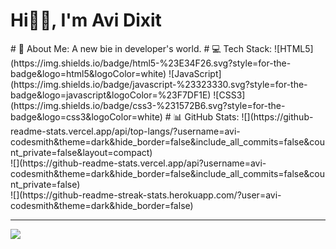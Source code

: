 <h1>Hi👋🏻, I'm Avi Dixit</h1>
# 💫 About Me: A new bie in developer's world.
# 💻 Tech Stack:
![HTML5](https://img.shields.io/badge/html5-%23E34F26.svg?style=for-the-badge&logo=html5&logoColor=white) ![JavaScript](https://img.shields.io/badge/javascript-%23323330.svg?style=for-the-badge&logo=javascript&logoColor=%23F7DF1E) ![CSS3](https://img.shields.io/badge/css3-%231572B6.svg?style=for-the-badge&logo=css3&logoColor=white)
# 📊 GitHub Stats:
![](https://github-readme-stats.vercel.app/api/top-langs/?username=avi-codesmith&theme=dark&hide_border=false&include_all_commits=false&count_private=false&layout=compact)<br>
![](https://github-readme-stats.vercel.app/api?username=avi-codesmith&theme=dark&hide_border=false&include_all_commits=false&count_private=false)<br/>
![](https://github-readme-streak-stats.herokuapp.com/?user=avi-codesmith&theme=dark&hide_border=false)<br/>

---
[![](https://visitcount.itsvg.in/api?id=avi-codesmith&icon=0&color=0)](https://visitcount.itsvg.in)

<!-- Proudly created with GPRM ( https://gprm.itsvg.in ) -->

